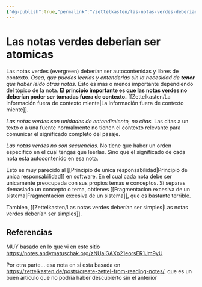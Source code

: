 ```yaml
---
{"dg-publish":true,"permalink":"/zettelkasten/las-notas-verdes-deberian-ser-atomicas/","tags":["Zettelkasten","Evergreen"]}
---
```


# Las notas verdes deberian ser atomicas
Las notas verdes (evergreen) deberían ser autocontenidas y libres de contexto. *Osea, que puedes leerlas y entenderlas sin la necesidad de **tener** que haber leído otras notas.* Esto es mas o menos importante dependiendo del tópico de la nota. **El principio importante es que las notas verdes no deberían poder ser tomadas fuera de contexto.** [[Zettelkasten/La información fuera de contexto miente\|La información fuera de contexto miente]].

*Las notas verdes son unidades de entendimiento, no citas.* Las citas a un texto o a una fuente normalmente no tienen el contexto relevante para comunicar el significado completo del pasaje.

*Las notas verdes no son secuencias.* No tiene que haber un orden especifico en el cual tengas que leerlas. Sino que el significado de cada nota esta autocontenido en esa nota.

Esto es muy parecido al [[Principio de unica responsabilidad\|Principio de unica responsabilidad]] en software. En el cual cada nota debe ser unicamente preocupada con sus propios temas e conceptos. Si separas demasiado un concepto o tema, obtienes [[Fragmentacion excesiva de un sistema\|Fragmentacion excesiva de un sistema]], que es bastante terrible.

Tambien, [[Zettelkasten/Las notas verdes deberían ser simples\|Las notas verdes deberían ser simples]].
## Referencias
MUY basado en lo que vi en este sitio
https://notes.andymatuschak.org/zNUaiGAXp21eorsER1Jm9yU

Por otra parte... esa nota en si esta basada en https://zettelkasten.de/posts/create-zettel-from-reading-notes/, que es un buen articulo que no podria haber descubierto sin el anterior